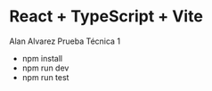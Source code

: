 # React + TypeScript + Vite

Alan Alvarez 
Prueba Técnica 1


- npm install 
- npm run dev 
- npm run test
